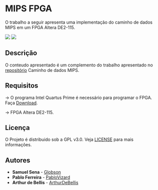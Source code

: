 # MIPS FPGA
O trabalho a seguir apresenta uma implementação do caminho de dados MIPS em um FPGA Altera DE2-115.

![](https://i.imgur.com/zGtj9kI.png)
![](https://i.imgur.com/PNfVSf6.jpg)

## Descrição

O conteudo apresentado é um complemento do trabalho apresentado no [repositório](https://github.com/Globson/MIPS_32bit_Without_Pipeline) Caminho de dados MIPS.

## Requisitos

-> O programa Intel Quartus Prime é necessário para programar o FPGA. Faça [Download](http://fpgasoftware.intel.com/).

-> FPGA Altera DE2-115.

## Licença

O Projeto é distribuido sob a GPL v3.0.
Veja [LICENSE](https://github.com/Globson/MIPS_FPGA/blob/master/LICENSE) para mais informações.

## Autores


* **Samuel Sena** - [Globson](https://github.com/Globson)
* **Pablo Ferreira**  - [PabloVizard](https://github.com/PabloVizard)
* **Arthur de Bellis**  - [ArthurDeBellis](https://github.com/ArthurDeBellis)
